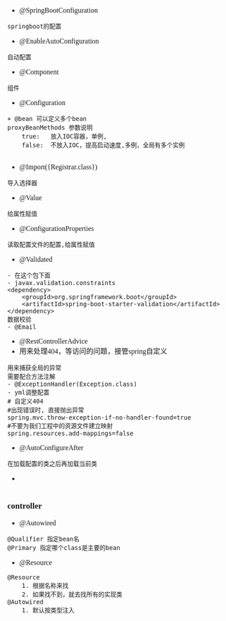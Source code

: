<font face="Simsun" size=3>

- @SpringBootConfiguration
~~~
springboot的配置
~~~
- @EnableAutoConfiguration
~~~
自动配置
~~~
- @Component
~~~
组件
~~~
- @Configuration
~~~
+ @bean 可以定义多个bean
proxyBeanMethods 参数说明
    true:   放入IOC容器，单例,
    false:  不放入IOC，提高启动速度,多例，全局有多个实例
    
~~~
- @Import({Registrar.class})
~~~
导入选择器
~~~
- @Value
~~~
给属性赋值
~~~
- @ConfigurationProperties
~~~
读取配置文件的配置,给属性赋值
~~~
- @Validated
~~~
- 在这个包下面
- javax.validation.constraints
<dependency>
    <groupId>org.springframework.boot</groupId>
    <artifactId>spring-boot-starter-validation</artifactId>
</dependency>
数据校验
- @Email

~~~

- @RestControllerAdvice
- 用来处理404，等访问的问题，接管spring自定义
~~~
用来捕获全局的异常
需要配合方法注解
- @ExceptionHandler(Exception.class)
- yml调整配置
# 自定义404
#出现错误时, 直接抛出异常
spring.mvc.throw-exception-if-no-handler-found=true
#不要为我们工程中的资源文件建立映射
spring.resources.add-mappings=false
~~~
- @AutoConfigureAfter
~~~
在加载配置的类之后再加载当前类
~~~
- 
~~~
~~~

### controller

- @Autowired 
~~~
@Qualifier 指定bean名
@Primary 指定哪个class是主要的bean
~~~
- @Resource
~~~
@Resource 
    1. 根据名称来找
    2. 如果找不到，就去找所有的实现类
@Autowired
    1. 默认按类型注入    
~~~

</font>